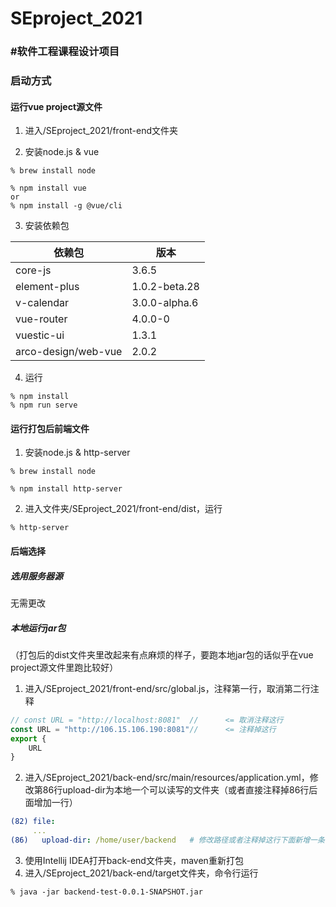 # SEproject_2021
### #软件工程课程设计项目



### 启动方式

#### 运行vue project源文件

1. 进入/SEproject_2021/front-end文件夹

2.  安装node.js & vue

```
% brew install node

% npm install vue
or
% npm install -g @vue/cli
```

3. 安装依赖包

| 依赖包              | 版本          |
| ------------------- | ------------- |
| core-js             | 3.6.5         |
| element-plus        | 1.0.2-beta.28 |
| v-calendar          | 3.0.0-alpha.6 |
| vue-router          | 4.0.0-0       |
| vuestic-ui          | 1.3.1         |
| arco-design/web-vue | 2.0.2         |

4. 运行

```
% npm install
% npm run serve
```



#### 运行打包后前端文件

1. 安装node.js & http-server

```
% brew install node

% npm install http-server
```

2. 进入文件夹/SEproject_2021/front-end/dist，运行

```
% http-server
```



#### 后端选择

##### 选用服务器源

无需更改



##### 本地运行jar包

（打包后的dist文件夹里改起来有点麻烦的样子，要跑本地jar包的话似乎在vue project源文件里跑比较好）

1. 进入/SEproject_2021/front-end/src/global.js，注释第一行，取消第二行注释

```javascript
// const URL = "http://localhost:8081"  //      <= 取消注释这行
const URL = "http://106.15.106.190:8081"//      <= 注释掉这行
export {
    URL
}
```

2. 进入/SEproject_2021/back-end/src/main/resources/application.yml，修改第86行upload-dir为本地一个可以读写的文件夹（或者直接注释掉86行后面增加一行）

```yaml
(82) file:
     ...
(86)   upload-dir: /home/user/backend   # 修改路径或者注释掉这行下面新增一条
```

3. 使用Intellij IDEA打开back-end文件夹，maven重新打包
4. 进入/SEproject_2021/back-end/target文件夹，命令行运行

```
% java -jar backend-test-0.0.1-SNAPSHOT.jar
```

